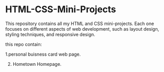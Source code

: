 # HTML-CSS-Mini-Projects
This repository contains all my HTML and CSS mini-projects. Each one focuses on different aspects of web development, such as layout design, styling techniques, and responsive design.

this repo contain:

1.personal buisness card web page.

2. Hometown Homepage.
